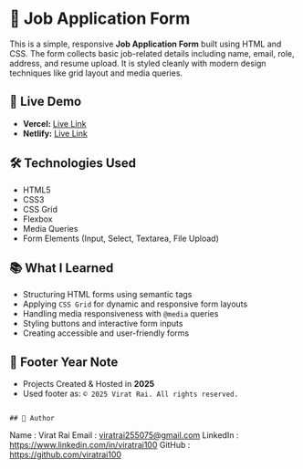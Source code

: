 # 📝 Job Application Form

This is a simple, responsive **Job Application Form** built using HTML and CSS. The form collects basic job-related details including name, email, role, address, and resume upload. It is styled cleanly with modern design techniques like grid layout and media queries.

## 🚀 Live Demo

- **Vercel:** [Live Link ](https://css-mini-jobapplication-by-viratrai.vercel.app/)
- **Netlify:** [Live Link](https://css-mini2-jobapplication-by-viratrai.netlify.app/)

## 🛠️ Technologies Used

- HTML5
- CSS3
- CSS Grid
- Flexbox
- Media Queries
- Form Elements (Input, Select, Textarea, File Upload)

## 📚 What I Learned

- Structuring HTML forms using semantic tags
- Applying `CSS Grid` for dynamic and responsive form layouts
- Handling media responsiveness with `@media` queries
- Styling buttons and interactive form inputs
- Creating accessible and user-friendly forms

## 📝 Footer Year Note
  - Projects Created & Hosted in **2025**
  - Used footer as: `© 2025 Virat Rai. All rights reserved.`

```

## 📝 Author

```
Name     : Virat Rai
Email    : viratrai255075@gmail.com
LinkedIn : https://www.linkedin.com/in/viratrai100
GitHub   : https://github.com/viratrai100
```
